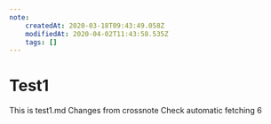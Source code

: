 ```yaml
---
note:
    createdAt: 2020-03-18T09:43:49.058Z
    modifiedAt: 2020-04-02T11:43:58.535Z
    tags: []
---
```

# Test1

This is test1.md
Changes from crossnote
Check automatic fetching 6 
